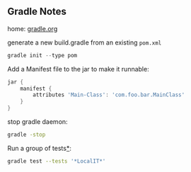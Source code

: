 Gradle Notes
------------

home: [gradle.org](https://gradle.org)

generate a new build.gradle from an existing `pom.xml`

```gradle
gradle init --type pom
```
 
Add a Manifest file to the jar to make it runnable:
```gradle
jar {
    manifest {
        attributes 'Main-Class': 'com.foo.bar.MainClass'
    }
}
```

stop gradle daemon:
```bash
gradle -stop
```

Run a group of tests[*](https://stackoverflow.com/questions/22505533/how-to-run-only-one-test-class-on-gradle):
```bash
gradle test --tests '*LocalIT*'
```
